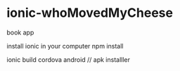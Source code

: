 # ionic-whoMovedMyCheese
book app

install ionic in your computer
npm install

ionic build cordova android // apk installler



